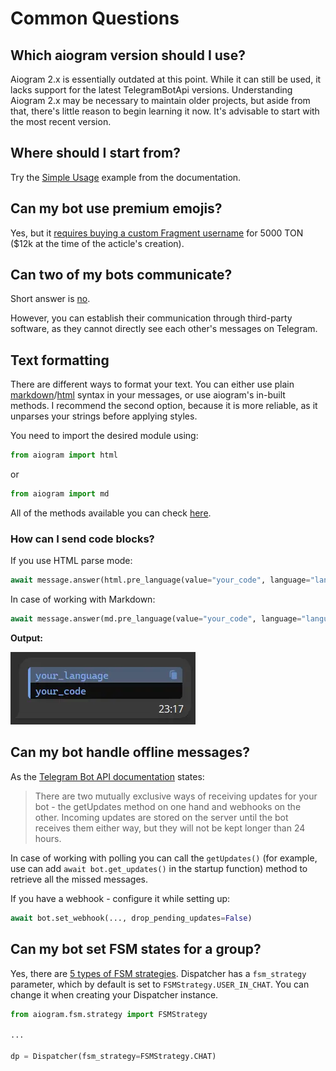 # Common Questions

## Which aiogram version should I use?

Aiogram 2.x is essentially outdated at this point. While it can still be used, it lacks support for the latest TelegramBotApi versions. Understanding Aiogram 2.x may be necessary to maintain older projects, but aside from that, there's little reason to begin learning it now. It's advisable to start with the most recent version.

## Where should I start from?

Try the [Simple Usage](https://docs.aiogram.dev/en/latest/#simple-usage) example from the documentation.

## Can my bot use premium emojis?

Yes, but it [requires buying a custom Fragment username](https://stackoverflow.com/questions/74437942/how-to-send-custom-emoji-from-bot-in-telegram/76853897#76853897) for 5000 TON ($12k at the time of the acticle's creation).

## Can two of my bots communicate?

Short answer is [no](https://core.telegram.org/bots/faq#why-doesn-39t-my-bot-see-messages-from-other-bots).

However, you can establish their communication through third-party software, as they cannot directly see each other's messages on Telegram.

## Text formatting

There are different ways to format your text. You can either use plain [markdown](https://core.telegram.org/bots/api#markdownv2-style)/[html](https://core.telegram.org/bots/api#html-style) syntax in your messages, or use aiogram's in-built methods. I recommend the second option, because it is more reliable, as it unparses your strings before applying styles.

You need to import the desired module using:

```python
from aiogram import html
```

or

```python
from aiogram import md
```

All of the methods available you can check [here](https://github.com/aiogram/aiogram/blob/acf52f468cae79b3511c2939cf39a801fa47f9f3/aiogram/utils/text_decorations.py#L127-L173).

### How can I send code blocks?

If you use HTML parse mode:

```python
await message.answer(html.pre_language(value="your_code", language="language_name"))
```

In case of working with Markdown:

```python
await message.answer(md.pre_language(value="your_code", language="language_name"))
```

**Output:**

![codeblock_output](images/codeblock.webp)

## Can my bot handle offline messages?

As the [Telegram Bot API documentation](https://core.telegram.org/bots/api#getting-updates) states:

> There are two mutually exclusive ways of receiving updates for your bot - the getUpdates method on one hand and webhooks on the other. Incoming updates are stored on the server until the bot receives them either way, but they will not be kept longer than 24 hours.

In case of working with polling you can call the `getUpdates()` (for example, use can add `await bot.get_updates()` in the startup function) method to retrieve all the missed messages.

If you have a webhook - configure it while setting up:

```python
await bot.set_webhook(..., drop_pending_updates=False)
```

## Can my bot set FSM states for a group?

Yes, there are [5 types of FSM strategies](https://github.com/aiogram/aiogram/blob/acf52f468cae79b3511c2939cf39a801fa47f9f3/aiogram/fsm/strategy.py#L5-L10). Dispatcher has a `fsm_strategy` parameter, which by default is set to `FSMStrategy.USER_IN_CHAT`. You can change it when creating your Dispatcher instance.

```python
from aiogram.fsm.strategy import FSMStrategy

...

dp = Dispatcher(fsm_strategy=FSMStrategy.CHAT)
```

